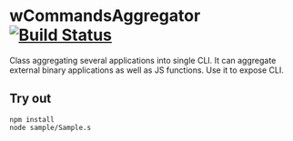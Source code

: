 
# wCommandsAggregator [![Build Status](https://travis-ci.org/Wandalen/wCommandsAggregator.svg?branch=master)](https://travis-ci.org/Wandalen/wCommandsAggregator)

Class aggregating several applications into single CLI. It can aggregate external binary applications as well as JS functions. Use it to expose CLI.

## Try out
```
npm install
node sample/Sample.s
```




































